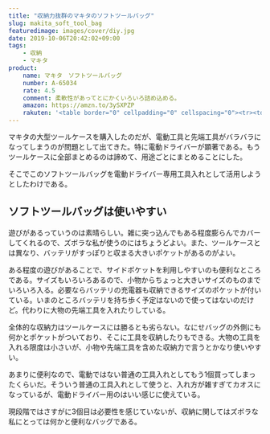 ```yaml
---
title: "収納力抜群のマキタのソフトツールバッグ"
slug: makita_soft_tool_bag
featuredimage: images/cover/diy.jpg
date: 2019-10-06T20:42:02+09:00
tags:
    - 収納
    - マキタ
product:
    name: マキタ　ソフトツールバッグ
    number: A-65034
    rate: 4.5
    comment: 柔軟性があってとにかくいろいろ詰め込める。
    amazon: https://amzn.to/3ySXPZP
    rakuten: '<table border="0" cellpadding="0" cellspacing="0"><tr><td><div style="border:1px solid #95a5a6;border-radius:.75rem;background-color:#FFFFFF;width:504px;margin:0px;padding:5px;text-align:center;overflow:hidden;"><table><tr><td style="width:240px"><a href="https://hb.afl.rakuten.co.jp/hgc/195bde8c.bada22ea.195bde8d.e8260813/?pc=https%3A%2F%2Fitem.rakuten.co.jp%2Fkentikuboy%2F10128487%2F&m=http%3A%2F%2Fm.rakuten.co.jp%2Fkentikuboy%2Fi%2F10128487%2F&link_type=picttext&ut=eyJwYWdlIjoiaXRlbSIsInR5cGUiOiJwaWN0dGV4dCIsInNpemUiOiIyNDB4MjQwIiwibmFtIjoxLCJuYW1wIjoicmlnaHQiLCJjb20iOjEsImNvbXAiOiJkb3duIiwicHJpY2UiOjEsImJvciI6MSwiY29sIjoxLCJiYnRuIjoxLCJwcm9kIjowfQ%3D%3D" target="_blank" rel="nofollow noopener noreferrer" style="word-wrap:break-word;"  ><img src="https://hbb.afl.rakuten.co.jp/hgb/195bde8c.bada22ea.195bde8d.e8260813/?me_id=1211072&item_id=10128487&m=https%3A%2F%2Fthumbnail.image.rakuten.co.jp%2F%400_mall%2Fkentikuboy%2Fcabinet%2F02393088%2F04981082%2Fa-65034.jpg%3F_ex%3D80x80&pc=https%3A%2F%2Fthumbnail.image.rakuten.co.jp%2F%400_mall%2Fkentikuboy%2Fcabinet%2F02393088%2F04981082%2Fa-65034.jpg%3F_ex%3D240x240&s=240x240&t=picttext" border="0" style="margin:2px" alt="[商品価格に関しましては、リンクが作成された時点と現時点で情報が変更されている場合がございます。]" title="[商品価格に関しましては、リンクが作成された時点と現時点で情報が変更されている場合がございます。]"></a></td><td style="vertical-align:top;width:248px;"><p style="font-size:12px;line-height:1.4em;text-align:left;margin:0px;padding:2px 6px;word-wrap:break-word"><a href="https://hb.afl.rakuten.co.jp/hgc/195bde8c.bada22ea.195bde8d.e8260813/?pc=https%3A%2F%2Fitem.rakuten.co.jp%2Fkentikuboy%2F10128487%2F&m=http%3A%2F%2Fm.rakuten.co.jp%2Fkentikuboy%2Fi%2F10128487%2F&link_type=picttext&ut=eyJwYWdlIjoiaXRlbSIsInR5cGUiOiJwaWN0dGV4dCIsInNpemUiOiIyNDB4MjQwIiwibmFtIjoxLCJuYW1wIjoicmlnaHQiLCJjb20iOjEsImNvbXAiOiJkb3duIiwicHJpY2UiOjEsImJvciI6MSwiY29sIjoxLCJiYnRuIjoxLCJwcm9kIjowfQ%3D%3D" target="_blank" rel="nofollow noopener noreferrer" style="word-wrap:break-word;"  >マキタ電動工具　【ツールバッグシリーズ】ソフトツールバッグ　A-65034</a><br><span >価格：3245円（税込、送料別)</span> <span style="color:#BBB">(2019/10/6時点)</span></p><div style="margin:10px;"><a href="https://hb.afl.rakuten.co.jp/hgc/195bde8c.bada22ea.195bde8d.e8260813/?pc=https%3A%2F%2Fitem.rakuten.co.jp%2Fkentikuboy%2F10128487%2F&m=http%3A%2F%2Fm.rakuten.co.jp%2Fkentikuboy%2Fi%2F10128487%2F&link_type=picttext&ut=eyJwYWdlIjoiaXRlbSIsInR5cGUiOiJwaWN0dGV4dCIsInNpemUiOiIyNDB4MjQwIiwibmFtIjoxLCJuYW1wIjoicmlnaHQiLCJjb20iOjEsImNvbXAiOiJkb3duIiwicHJpY2UiOjEsImJvciI6MSwiY29sIjoxLCJiYnRuIjoxLCJwcm9kIjowfQ%3D%3D" target="_blank" rel="nofollow noopener noreferrer" style="word-wrap:break-word;"  ><img src="https://static.affiliate.rakuten.co.jp/makelink/rl.svg" style="float:left;max-height:27px;width:auto;margin-top:0"></a><a href="https://hb.afl.rakuten.co.jp/hgc/195bde8c.bada22ea.195bde8d.e8260813/?pc=https%3A%2F%2Fitem.rakuten.co.jp%2Fkentikuboy%2F10128487%2F%3Fscid%3Daf_pc_bbtn&m=http%3A%2F%2Fm.rakuten.co.jp%2Fkentikuboy%2Fi%2F10128487%2F%3Fscid%3Daf_pc_bbtn&link_type=picttext&ut=eyJwYWdlIjoiaXRlbSIsInR5cGUiOiJwaWN0dGV4dCIsInNpemUiOiIyNDB4MjQwIiwibmFtIjoxLCJuYW1wIjoicmlnaHQiLCJjb20iOjEsImNvbXAiOiJkb3duIiwicHJpY2UiOjEsImJvciI6MSwiY29sIjoxLCJiYnRuIjoxLCJwcm9kIjowfQ==" target="_blank" rel="nofollow noopener noreferrer" style="word-wrap:break-word;"  ><div style="float:right;width:41%;height:27px;background-color:#bf0000;color:#fff !important;font-size:12px;font-weight:500;line-height:27px;margin-left:1px;padding: 0 12px;border-radius:16px;cursor:pointer;text-align:center;">楽天で購入</div></a></div></td><tr></table></div><br><p style="color:#000000;font-size:12px;line-height:1.4em;margin:5px;word-wrap:break-word"></p></td></tr></table>'
---
```


マキタの大型ツールケースを購入したのだが、電動工具と先端工具がバラバラになってしまうのが問題として出てきた。特に電動ドライバーが顕著である。もうツールケースに全部まとめるのは諦めて、用途ごとにまとめることにした。

そこでこのソフトツールバッグを電動ドライバー専用工具入れとして活用しようとしたわけである。

<!--more-->

## ソフトツールバッグは使いやすい

遊びがあるっていうのは素晴らしい。雑に突っ込んでもある程度膨らんでカバーしてくれるので、ズボラな私が使うのにはちょうどよい。また、ツールケースとは異なり、バッテリがすっぽりと収まる大きいポケットがあるのがよい。

ある程度の遊びがあることで、サイドポケットを利用しやすいのも便利なところである。サイズもいろいろあるので、小物からちょっと大きいサイズのものまでいろいろ入る。必要ならバッテリの充電器も収納できるサイズのポケットが付いている。いまのところバッテリを持ち歩く予定はないので使ってはないのだけど。代わりに大物の先端工具を入れたりしている。

全体的な収納力はツールケースには勝るとも劣らない。なにせバッグの外側にも何かとポケットがついており、そこに工具を収納したりもできる。大物の工具を入れる限度は小さいが、小物や先端工具を含めた収納力で言うとかなり使いやすい。

あまりに便利なので、電動ではない普通の工具入れとしてもう1個買ってしまったくらいだ。そういう普通の工具入れとして使うと、入れ方が雑すぎてカオスになっているが、電動ドライバー用のはいい感じに使えている。

現段階ではさすがに3個目は必要性を感じていないが、収納に関してはズボラな私にとっては何かと便利なバッグである。
